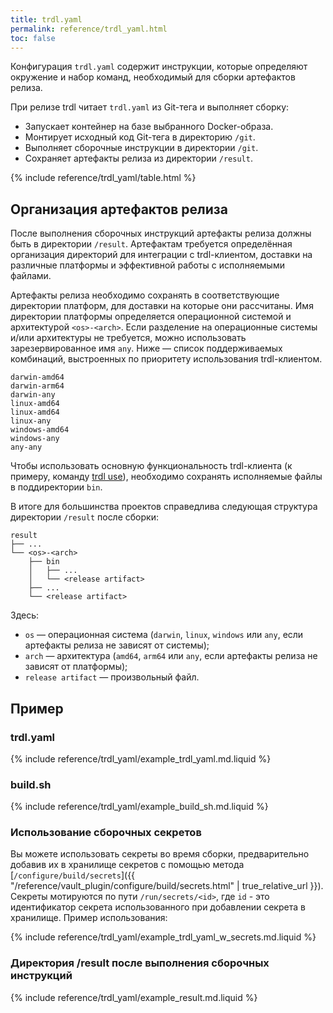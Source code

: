 ```yaml
---
title: trdl.yaml
permalink: reference/trdl_yaml.html
toc: false
---
```


Конфигурация `trdl.yaml` содержит инструкции, которые определяют окружение и набор команд, необходимый для сборки артефактов релиза.

При релизе trdl читает `trdl.yaml` из Git-тега и выполняет сборку:
- Запускает контейнер на базе выбранного Docker-образа.
- Монтирует исходный код Git-тега в директорию `/git`.
- Выполняет сборочные инструкции в директории `/git`.
- Сохраняет артефакты релиза из директории `/result`.

{% include reference/trdl_yaml/table.html %}

## Организация артефактов релиза

После выполнения сборочных инструкций артефакты релиза должны быть в директории `/result`. Артефактам требуется определённая организация директорий для интеграции с trdl-клиентом, доставки на различные платформы и эффективной работы с исполняемыми файлами.

Артефакты релиза необходимо сохранять в соответствующие директории платформ, для доставки на которые они рассчитаны.
Имя директории платформы определяется операционной системой и архитектурой `<os>-<arch>`.
Если разделение на операционные системы и/или архитектуры не требуется, можно использовать зарезервированное имя `any`. Ниже — список поддерживаемых комбинаций, выстроенных по приоритету использования trdl-клиентом.

```
darwin-amd64
darwin-arm64
darwin-any
linux-amd64
linux-amd64
linux-any
windows-amd64
windows-any
any-any
```

Чтобы использовать основную функциональность trdl-клиента (к примеру, команду [trdl use](/reference/cli/trdl_use.html)), необходимо сохранять исполняемые файлы в поддиректории `bin`.

В итоге для большинства проектов справедлива следующая структура директории `/result` после сборки:
```
result
├── ...
└── <os>-<arch>
    ├── bin
    │   ├── ...
    │   └── <release artifact>
    ├── ...
    └── <release artifact>
```

Здесь:

- `os` — операционная система (`darwin`, `linux`, `windows` или `any`, если артефакты релиза не зависят от системы);
- `arch` — архитектура (`amd64`, `arm64` или `any`, если артефакты релиза не зависят от платформы);
- `release artifact` — произвольный файл.

## Пример

### trdl.yaml

{% include reference/trdl_yaml/example_trdl_yaml.md.liquid %}

### build.sh

{% include reference/trdl_yaml/example_build_sh.md.liquid %}

### Использование сборочных секретов

Вы можете использовать секреты во время сборки, предварительно добавив их в хранилище секретов с помощью метода [`/configure/build/secrets`]({{ "/reference/vault_plugin/configure/build/secrets.html" | true_relative_url }}). Секреты мотируются по пути `/run/secrets/<id>`, где `id` - это идентификатор секрета использованного при добавлении секрета в хранилище. Пример использования:

{% include reference/trdl_yaml/example_trdl_yaml_w_secrets.md.liquid %}

### Директория /result после выполнения сборочных инструкций

{% include reference/trdl_yaml/example_result.md.liquid %}
